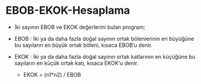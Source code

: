 # EBOB-EKOK-Hesaplama
- İki sayının EBOB ve EKOK değerlerini bulan program;

- EBOB : İki ya da daha fazla doğal sayının ortak bölenlerinin en büyüğüne bu sayıların en büyük ortak böleni, kısaca EBOB‘u denir.
- EKOK : İki ya da daha fazla doğal sayının ortak katlarının en küçüğüne bu sayıların en küçük ortak katı, kısaca EKOK‘u denir.
  *  EKOK = (n1*n2) / EBOB
